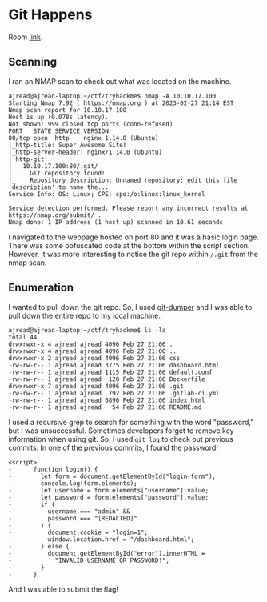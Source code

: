 # Git Happens

Room [link](https://tryhackme.com/room/githappens). 

## Scanning 
I ran an NMAP scan to check out what was located on the machine. 
```
ajread@ajread-laptop:~/ctf/tryhackme$ nmap -A 10.10.17.100
Starting Nmap 7.92 ( https://nmap.org ) at 2023-02-27 21:14 EST
Nmap scan report for 10.10.17.100
Host is up (0.078s latency).
Not shown: 999 closed tcp ports (conn-refused)
PORT   STATE SERVICE VERSION
80/tcp open  http    nginx 1.14.0 (Ubuntu)
|_http-title: Super Awesome Site!
|_http-server-header: nginx/1.14.0 (Ubuntu)
| http-git: 
|   10.10.17.100:80/.git/
|     Git repository found!
|_    Repository description: Unnamed repository; edit this file 'description' to name the...
Service Info: OS: Linux; CPE: cpe:/o:linux:linux_kernel

Service detection performed. Please report any incorrect results at https://nmap.org/submit/ .
Nmap done: 1 IP address (1 host up) scanned in 10.61 seconds
```
I navigated to the webpage hosted on port 80 and it was a basic login page. There was some obfuscated code at the bottom within the script section. However, it was more interesting to notice the git repo within ```/.git``` from the nmap scan. 

## Enumeration 
I wanted to pull down the git repo. So, I used [git-dumper](https://github.com/arthaud/git-dumper) and I was able to pull down the entire repo to my local machine. 
```
ajread@ajread-laptop:~/ctf/tryhackme$ ls -la
total 44
drwxrwxr-x 4 ajread ajread 4096 Feb 27 21:06 .
drwxrwxr-x 4 ajread ajread 4096 Feb 27 21:00 ..
drwxrwxr-x 2 ajread ajread 4096 Feb 27 21:06 css
-rw-rw-r-- 1 ajread ajread 3775 Feb 27 21:06 dashboard.html
-rw-rw-r-- 1 ajread ajread 1115 Feb 27 21:06 default.conf
-rw-rw-r-- 1 ajread ajread  120 Feb 27 21:06 Dockerfile
drwxrwxr-x 7 ajread ajread 4096 Feb 27 21:06 .git
-rw-rw-r-- 1 ajread ajread  792 Feb 27 21:06 .gitlab-ci.yml
-rw-rw-r-- 1 ajread ajread 6890 Feb 27 21:06 index.html
-rw-rw-r-- 1 ajread ajread   54 Feb 27 21:06 README.md
```
I used a recursive grep to search for something with the word "password," but I was unsuccessful. Sometimes developers forget to remove key information when using git. So, I used ```git log``` to check out previous commits. In one of the previous commits, I found the password! 
```
<script>
-      function login() {
-        let form = document.getElementById("login-form");
-        console.log(form.elements);
-        let username = form.elements["username"].value;
-        let password = form.elements["password"].value;
-        if (
-          username === "admin" &&
-          password === "[REDACTED]"
-        ) {
-          document.cookie = "login=1";
-          window.location.href = "/dashboard.html";
-        } else {
-          document.getElementById("error").innerHTML =
-            "INVALID USERNAME OR PASSWORD!";
-        }
-      }

```
And I was able to submit the flag! 

